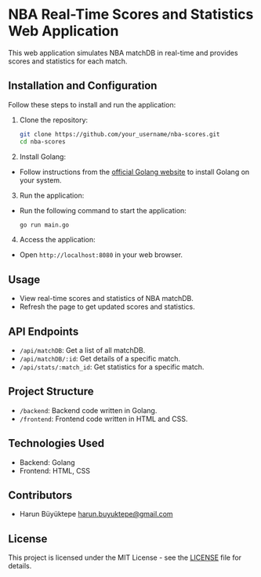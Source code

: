 # NBA Real-Time Scores and Statistics Web Application

This web application simulates NBA matchDB in real-time and provides scores and statistics for each match.

## Installation and Configuration

Follow these steps to install and run the application:

1. Clone the repository:
    
    ```bash
   git clone https://github.com/your_username/nba-scores.git
    cd nba-scores
    ```

2. Install Golang:
- Follow instructions from the [official Golang website](https://golang.org/doc/install) to install Golang on your system.

3. Run the application:
- Run the following command to start the application:

    ```bash
    go run main.go
    ```


4. Access the application:
- Open `http://localhost:8080` in your web browser.

## Usage

- View real-time scores and statistics of NBA matchDB.
- Refresh the page to get updated scores and statistics.

## API Endpoints

- `/api/matchDB`: Get a list of all matchDB.
- `/api/matchDB/:id`: Get details of a specific match.
- `/api/stats/:match_id`: Get statistics for a specific match.

## Project Structure

- `/backend`: Backend code written in Golang.
- `/frontend`: Frontend code written in HTML and CSS.

## Technologies Used

- Backend: Golang
- Frontend: HTML, CSS

## Contributors

- Harun Büyüktepe <harun.buyuktepe@gmail.com>

## License

This project is licensed under the MIT License - see the [LICENSE](LICENSE) file for details.
